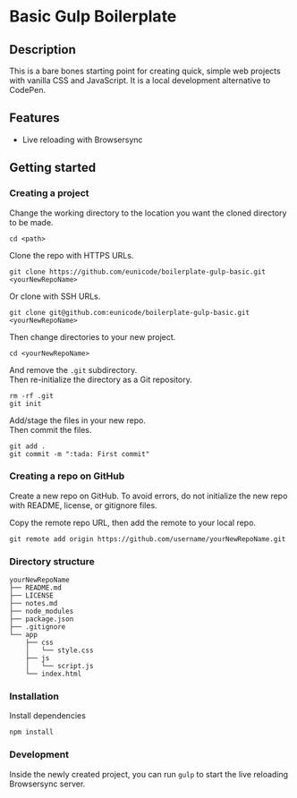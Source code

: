 # Basic Gulp Boilerplate

## Description

This is a bare bones starting point for creating quick, simple web projects with vanilla CSS and JavaScript. It is a local development alternative to CodePen.

## Features

- Live reloading with Browsersync

## Getting started

### Creating a project

Change the working directory to the location you want the cloned directory to be made.

```
cd <path>
```

Clone the repo with HTTPS URLs.

```
git clone https://github.com/eunicode/boilerplate-gulp-basic.git <yourNewRepoName>
```

Or clone with SSH URLs.

```
git clone git@github.com:eunicode/boilerplate-gulp-basic.git <yourNewRepoName>
```

Then change directories to your new project.

```
cd <yourNewRepoName>
```

And remove the `.git` subdirectory. <br>
Then re-initialize the directory as a Git repository.

```
rm -rf .git
git init
```

Add/stage the files in your new repo.<br>
Then commit the files.

```
git add .
git commit -m ":tada: First commit"
```

### Creating a repo on GitHub

Create a new repo on GitHub. To avoid errors, do not initialize the new repo with README, license, or gitignore files.

Copy the remote repo URL, then add the remote to your local repo.

```
git remote add origin https://github.com/username/yourNewRepoName.git
```

### Directory structure

```
yourNewRepoName
├── README.md
├── LICENSE
├── notes.md
├── node_modules
├── package.json
├── .gitignore
└── app
    ├── css
    │   └── style.css
    ├── js
    │   └── script.js
    └── index.html
```

### Installation

Install dependencies

```
npm install
```

### Development

Inside the newly created project, you can run `gulp` to start the live reloading Browsersync server.


